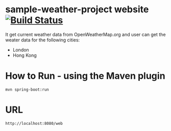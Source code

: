 # sample-weather-project website [![Build Status](https://travis-ci.org/aziz781/sample-weather-project.svg?branch=master)](https://travis-ci.org/aziz781/sample-weather-project)
It get current weather data from OpenWeatherMap.org and user can get the weater data for the following cities: 
- London
- Hong Kong

# How to Run - using the Maven plugin
```
mvn spring-boot:run
```


# URL 
```
http://localhost:8080/web
```
